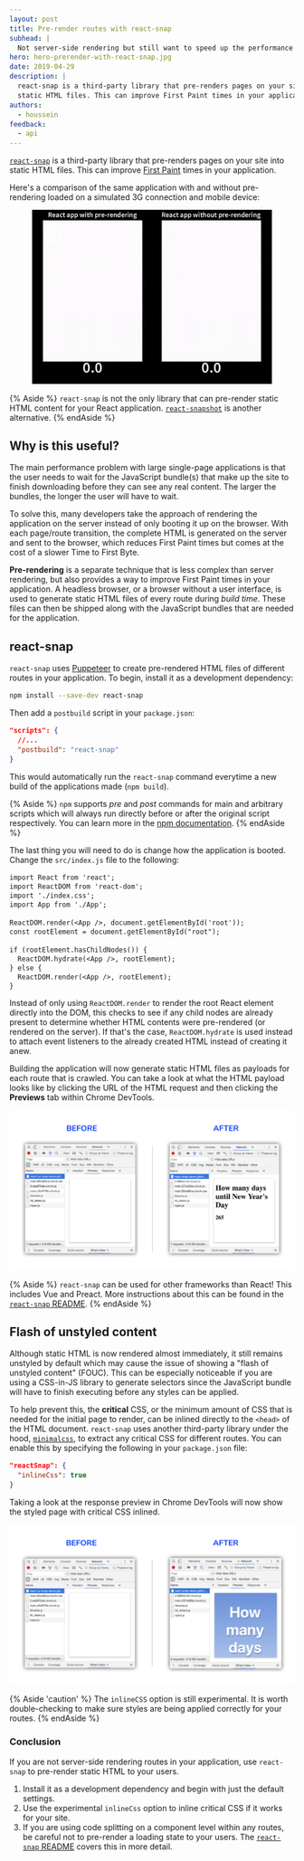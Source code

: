 ```yaml
---
layout: post
title: Pre-render routes with react-snap
subhead: |
  Not server-side rendering but still want to speed up the performance of your React site? Try pre-rendering!
hero: hero-prerender-with-react-snap.jpg
date: 2019-04-29
description: |
  react-snap is a third-party library that pre-renders pages on your site into
  static HTML files. This can improve First Paint times in your application.
authors:
  - houssein
feedback:
  - api
---
```


[`react-snap`](https://github.com/stereobooster/react-snap) is a third-party
library that pre-renders pages on your site into static HTML files. This can
improve
[First Paint](https://developers.google.com/web/fundamentals/performance/user-centric-performance-metrics#first_paint_and_first_contentful_paint)
times in your application.

Here's a comparison of the same application with and without pre-rendering
loaded on a simulated 3G connection and mobile device:

<figure class="w-figure">
  <img class="w-screenshot" src="./compare.gif" alt="A side by side loading comparsion. The version using pre-rendering loads 4.2 seconds faster.">
</figure>

{% Aside %}
  `react-snap` is not the only library that can pre-render static HTML content
  for your React application.
  [`react-snapshot`](https://github.com/geelen/react-snapshot)
  is another alternative.
{% endAside %}

## Why is this useful?

The main performance problem with large single-page applications is that the
user needs to wait for the JavaScript bundle(s) that make up the site to finish
downloading before they can see any real content. The larger the bundles, the
longer the user will have to wait.

To solve this, many developers take the approach of rendering the application on
the server instead of only booting it up on the browser. With each
page/route transition, the complete HTML is generated on the server and sent to
the browser, which reduces First Paint times but comes at the cost of a slower
Time to First Byte.

**Pre-rendering** is a separate technique that is less complex than server
rendering, but also provides a way to improve First Paint times in your
application. A headless browser, or a browser without a user interface, is used
to generate static HTML files of every route during _build time_. These files
can then be shipped along with the JavaScript bundles that are needed for the
application.

## react-snap

`react-snap` uses [Puppeteer](https://github.com/GoogleChrome/puppeteer) to
create pre-rendered HTML files of different routes in your application. To
begin, install it as a development dependency:

```bash
npm install --save-dev react-snap
```

Then add a `postbuild` script in your `package.json`:

```json
"scripts": {
  //...
  "postbuild": "react-snap"
}
```

This would automatically run the `react-snap` command everytime a new build of
the applications made (`npm build`).

{% Aside %}
  `npm` supports _pre_ and _post_ commands for main and arbitrary scripts which
  will always run directly before or after the original script respectively. You
  can learn more in the
  [npm documentation](https://docs.npmjs.com/misc/scripts).
{% endAside %}

The last thing you will need to do is change how the application is booted.
Change the `src/index.js` file to the following:

```js/6,8-12/5
import React from 'react';
import ReactDOM from 'react-dom';
import './index.css';
import App from './App';

ReactDOM.render(<App />, document.getElementById('root'));
const rootElement = document.getElementById("root");

if (rootElement.hasChildNodes()) {
  ReactDOM.hydrate(<App />, rootElement);
} else {
  ReactDOM.render(<App />, rootElement);
}
```

Instead of only using `ReactDOM.render` to render the root React element
directly into the DOM, this checks to see if any child nodes are already present
to determine whether HTML contents were pre-rendered (or rendered on the
server). If that's the case, `ReactDOM.hydrate` is used instead to attach event
listeners to the already created HTML instead of creating it anew.

Building the application will now generate static HTML files as payloads for
each route that is crawled. You can take a look at what the HTML payload looks
like by clicking the URL of the HTML request and then clicking the **Previews**
tab within Chrome DevTools.

<img class="w-screenshot" src="./preview-html.png" alt="A before and after comparison. The after shot shows content has rendered.">

{% Aside %}
  `react-snap` can be used for other frameworks than React! This includes Vue
  and Preact. More instructions about this can be found in the
  [`react-snap` README](https://github.com/stereobooster/react-snap).
{% endAside %}

## Flash of unstyled content

Although static HTML is now rendered almost immediately, it still remains
unstyled by default which may cause the issue of showing a "flash of unstyled
content" (FOUC). This can be especially noticeable if you are using a CSS-in-JS
library to generate selectors since the JavaScript bundle will have to finish
executing before any styles can be applied.

To help prevent this, the **critical** CSS, or the minimum amount of CSS that is
needed for the initial page to render, can be inlined directly to the `<head>`
of the HTML document. `react-snap` uses another third-party library under the
hood, [`minimalcss`](https://github.com/peterbe/minimalcss), to extract any
critical CSS for different routes. You can enable this by specifying the
following in your `package.json` file:

```json
"reactSnap": {
  "inlineCss": true
}
```

Taking a look at the response preview in Chrome DevTools will now show the styled page with critical CSS inlined.

<img class="w-screenshot" src="./preview-critical-css-inline.png" alt="A before and after comparison. The after shot shows content has rendered and is styled because of inlined critical CSS.">

{% Aside 'caution' %}
  The `inlineCSS` option is still experimental. It is worth double-checking to
  make sure styles are being applied correctly for your routes.
{% endAside %}

### Conclusion

If you are not server-side rendering routes in your application, use
`react-snap` to pre-render static HTML to your users.

1. Install it as a development dependency and begin with just the default
   settings.
2. Use the experimental `inlineCss` option to inline critical CSS if it works
   for your site.
3. If you are using code splitting on a component level within any routes, be
   careful not to pre-render a loading state to your users. The
   [`react-snap` README](https://github.com/stereobooster/react-snap#async-components)
   covers this in more detail.
